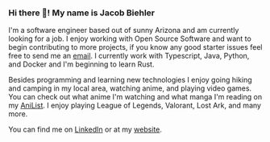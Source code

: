 ### Hi there 👋! My name is Jacob Biehler

<!--
**biehlerj/biehlerj** is a ✨ _special_ ✨ repository because its `README.md` (this file) appears on your GitHub profile.

Here are some ideas to get you started:

- 🔭 I’m currently working on ...
- 🌱 I’m currently learning ...
- 👯 I’m looking to collaborate on ...
- 🤔 I’m looking for help with ...
- 💬 Ask me about ...
- 📫 How to reach me: ...
- 😄 Pronouns: ...
- ⚡ Fun fact: ...
-->
I'm a software engineer based out of sunny Arizona and am currently looking for a job. I enjoy working with Open Source Software and want to begin contributing to more projects, if you know any good starter issues feel free to send me an [email](mailto:jacob@biehlerj.xyz). I currently work with Typescript, Java, Python, and Docker and I'm beginning to learn Rust.

Besides programming and learning new technologies I enjoy going hiking and camping in my local area, watching anime, and playing video games. You can check out what anime I'm watching and what manga I'm reading on my [AniList](https://anilist.co/user/LordlyHungryBear/). I enjoy playing League of Legends, Valorant, Lost Ark, and many more.

You can find me on [LinkedIn](https://www.linkedin.com/in/jacob-biehler-475573139/) or at my [website](https://www.biehlerj.xyz).
